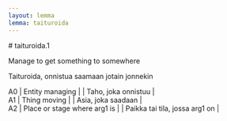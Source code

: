 ```yaml
---
layout: lemma
lemma: taituroida
---
```


<div class="sense">
# <span class="sensename">taituroida.1</span>

<span class="description">Manage to get something to somewhere</span>

<span class="description">Taituroida, onnistua saamaan jotain jonnekin</span>

A0 | Entity managing |   | Taho, joka onnistuu |  
A1 | Thing moving |   | Asia, joka saadaan |  
A2 | Place or stage where arg1 is |   | Paikka tai tila, jossa arg1 on |  

</div>

